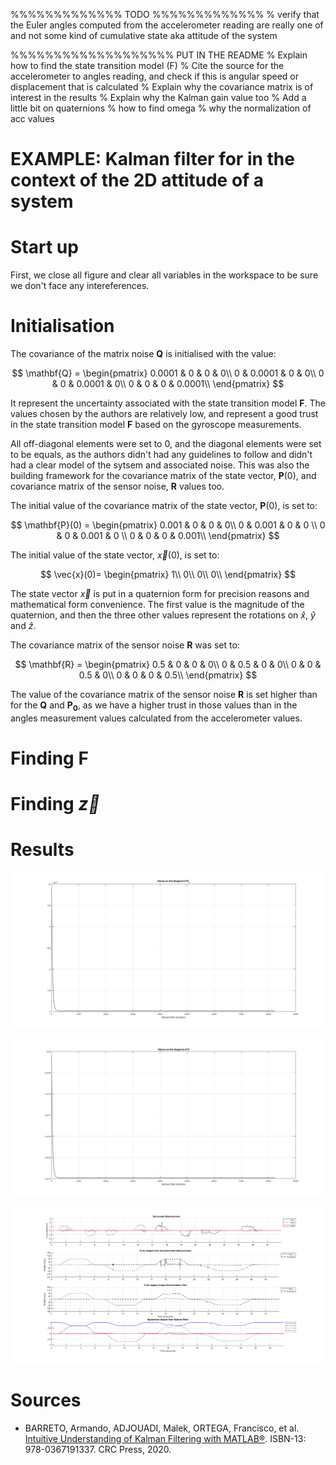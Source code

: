 %%%%%%%%%%%%% TODO %%%%%%%%%%%%%
% verify that the Euler angles computed from the accelerometer reading are really one of and not some kind of cumulative state aka attitude of the system

%%%%%%%%%%%%%%%%%%% PUT IN THE README
% Explain how to find the state transition model (F)
% Cite the source for the accelerometer to angles reading, and check if this is angular speed or displacement that is calculated 
% Explain why the covariance matrix is of interest in the results
% Explain why the Kalman gain value too
% Add a little bit on quaternions
% how to find omega
% why the normalization of acc values


# EXAMPLE: Kalman filter for in the context of the 2D attitude of a system

# Start up

First, we close all figure and clear all variables in the workspace to be sure we don't face any intereferences.

# Initialisation

The covariance of the matrix noise $\mathbf{Q}$ is initialised with the value: 

$$
\mathbf{Q} = 
\begin{pmatrix}
0.0001 & 0 & 0 & 0\\
0 & 0.0001 & 0 & 0\\
0 & 0 & 0.0001 & 0\\
0 & 0 & 0 & 0.0001\\
\end{pmatrix}
$$

It represent the uncertainty associated with the state transition model $\mathbf{F}$. The values chosen by the authors are relatively low, and represent a good trust in the state transition model $\mathbf{F}$ based on the gyroscope measurements. 

All off-diagonal elements were set to $0$, and the diagonal elements were set to be equals, as the authors didn't had any guidelines to follow and didn't had a clear model of the sytsem and associated noise. This was also the building framework for the covariance matrix of the state vector, $\mathbf{P}(0)$, and covariance matrix of the sensor noise, $\mathbf{R}$ values too.

The initial value of the covariance matrix of the state vector, $\mathbf{P}(0)$, is set to:

$$
\mathbf{P}(0) = 
\begin{pmatrix}
0.001 & 0 & 0 & 0\\
0 & 0.001 & 0 & 0 \\
0 & 0 & 0.001 & 0 \\
0 & 0 & 0 & 0.001\\
\end{pmatrix}
$$

The initial value of the state vector, $\vec{x}(0)$, is set to:

$$
\vec{x}(0)=
\begin{pmatrix}
1\\
0\\
0\\
0\\
\end{pmatrix}
$$

The state vector $\vec{x}$ is put in a quaternion form for precision reasons and mathematical form convenience. The first value is the magnitude of the quaternion, and then the three other values represent the rotations on $\hat{x}$, $\hat{y}$ and $\hat{z}$.

The covariance matrix of the sensor noise $\mathbf{R}$ was set to:

$$
\mathbf{R} = 
\begin{pmatrix}
0.5 & 0 & 0 & 0\\
0 & 0.5 & 0 & 0\\
0 & 0 & 0.5 & 0\\
0 & 0 & 0 & 0.5\\
\end{pmatrix}
$$

The value of the covariance matrix of the sensor noise $\mathbf{R}$ is set higher than for the $\mathbf{Q}$ and $\mathbf{P_0}$, as we have a higher trust in those values than in the angles measurement values calculated from the accelerometer values.

# Finding $\mathbf{F}$



# Finding $\vec{z}$



# Results

![Diagonal value of P through time](img/diag_p.png)

![Diagonal value of K through time](img/diag_k.png)

![Angles values of the system through time](img/full_fig.png)

# Sources

* BARRETO, Armando, ADJOUADI, Malek, ORTEGA, Francisco, et al. [Intuitive Understanding of Kalman Filtering with MATLAB®](https://www.taylorfrancis.com/books/mono/10.1201/9780429200656/intuitive-understanding-kalman-filtering-matlab%C2%AE-armando-barreto-malek-adjouadi-francisco-ortega-nonnarit-larnnithipong). ISBN-13: 978-0367191337. CRC Press, 2020.